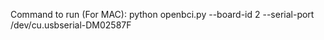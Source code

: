 

Command to run (For MAC):
python openbci.py --board-id 2 --serial-port /dev/cu.usbserial-DM02587F
